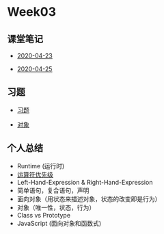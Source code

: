 # Week03

## 课堂笔记

- [2020-04-23](./2020-04-23.md)

- [2020-04-25](./2020-04-25.md)


## 习题

- [习题](./homework.md)

- [对象](./object.md)


## 个人总结

- Runtime (运行时)
- [运算符优先级](https://developer.mozilla.org/zh-CN/docs/Web/JavaScript/Reference/Operators/Operator_Precedence)
- Left-Hand-Expression & Right-Hand-Expression
- 简单语句，复合语句，声明
- 面向对象（用状态来描述对象，状态的改变即是行为）
- 对象（唯一性，状态，行为）
- Class vs Prototype
- JavaScript (面向对象和函数式)


